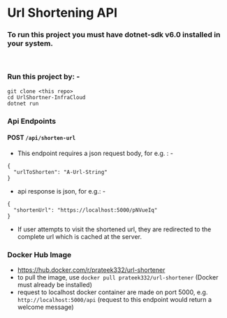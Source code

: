 # Url Shortening API

### To run this project you must have dotnet-sdk v6.0 installed in your system.

<br />

### Run this project by: -
```
git clone <this repo>
cd UrlShortner-InfraCloud
dotnet run
```

### Api Endpoints

#### POST `/api/shorten-url`
- This endpoint requires a json request body, for e.g. : -
```
{
  "urlToShorten": "A-Url-String"
}
```
- api response is json, for e.g.: -
```
{
  "shortenUrl": "https://localhost:5000/pNVueIq"
}
```
- If user attempts to visit the shortened url, they are redirected to the complete url which is cached at the server.

### Docker Hub Image
- https://hub.docker.com/r/prateek332/url-shortener
- to pull the image, use `docker pull prateek332/url-shortener` (Docker must already  be installed)
- request to localhost docker container are made on port 5000, e.g. `http://localhost:5000/api` (request to this endpoint would return a welcome message)
